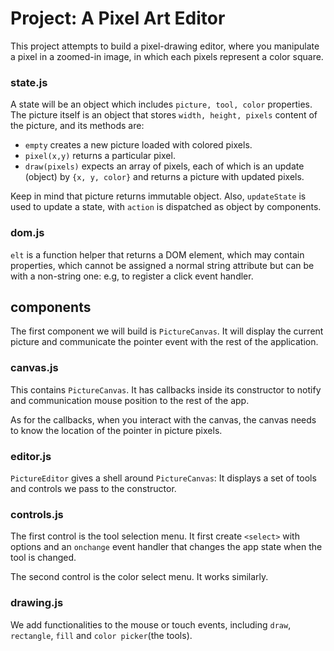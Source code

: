 # Project: A Pixel Art Editor
This project attempts to build a pixel-drawing editor, where you manipulate
a pixel in a zoomed-in image, in which each pixels represent a color square.

### state.js
A state will be an object which includes `picture, tool, color` properties.
The picture itself is an object that stores `width, height, pixels` content
of the picture, and its methods are:

* `empty` creates a new picture loaded with colored pixels.
* `pixel(x,y)`   returns a particular pixel.
* `draw(pixels)` expects an array of pixels, each of which is an update (object)
by `{x, y, color}` and returns a picture with updated pixels.

Keep in mind that picture returns immutable object. Also, `updateState`
is used to update a state, with `action` is dispatched as object by components.

### dom.js
`elt` is a function helper that returns a DOM element, which may contain
properties, which cannot be assigned a normal string attribute but can be with
a non-string one: e.g, to register a click event handler.

## components
The first component we will build is `PictureCanvas`. It will display the current
picture and communicate the pointer event with the rest of the application.

### canvas.js
This contains `PictureCanvas`. It has callbacks inside its
constructor to notify and communication mouse position to
the rest of the app.

As for the callbacks, when you interact with the canvas,
the canvas needs to know the location of the pointer in
picture pixels.

### editor.js
`PictureEditor` gives a shell around `PictureCanvas`: It displays a set of
tools and controls we pass to the constructor.

### controls.js
The first control is the tool selection menu. It first create `<select>` with
options and an `onchange` event handler that changes the app state when the tool
is changed.

The second control is the color select menu. It works similarly.

### drawing.js
We add functionalities to the mouse or touch events, including `draw`, `rectangle`,
`fill` and `color picker`(the tools).
